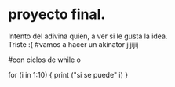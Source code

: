 # proyecto final.
Intento del adivina quien, a ver si le gusta la idea.  
Triste :(
#vamos a hacer un akinator jijijij

#con ciclos de while o 

for (i in 1:10) {
  print ("si se puede" i)
}
